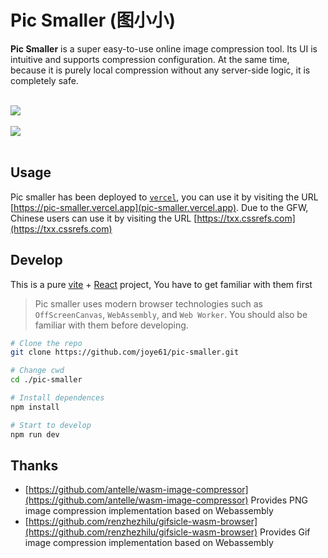 # Pic Smaller (图小小)

**Pic Smaller** is a super easy-to-use online image compression tool. Its UI is intuitive and supports compression configuration. At the same time, because it is purely local compression without any server-side logic, it is completely safe.

<br/>

<div><img src="https://txx.cssrefs.com/demo1.png"></div>
<br/>
<div><img src="https://txx.cssrefs.com/demo2.png"></div>

<br/>

## Usage

Pic smaller has been deployed to [`vercel`](https://vercel.com/), you can use it by visiting the URL [https://pic-smaller.vercel.app](pic-smaller.vercel.app). Due to the GFW, Chinese users can use it by visiting the URL [https://txx.cssrefs.com](https://txx.cssrefs.com)

## Develop

This is a pure [vite](https://vitejs.dev/) + [React](https://react.dev/) project, You have to get familiar with them first

> Pic smaller uses modern browser technologies such as `OffScreenCanvas`, `WebAssembly`, and `Web Worker`. You should also be familiar with them before developing.

```bash
# Clone the repo
git clone https://github.com/joye61/pic-smaller.git

# Change cwd
cd ./pic-smaller

# Install dependences
npm install

# Start to develop
npm run dev
```

## Thanks

- [https://github.com/antelle/wasm-image-compressor](https://github.com/antelle/wasm-image-compressor) Provides PNG image compression implementation based on Webassembly
- [https://github.com/renzhezhilu/gifsicle-wasm-browser](https://github.com/renzhezhilu/gifsicle-wasm-browser) Provides Gif image compression implementation based on Webassembly
